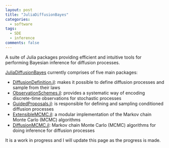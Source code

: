 ```yaml
---
layout: post
title: "JuliaDiffusionBayes"
categories:
  - software
tags:
  - SDE
  - inference
comments: false
---
```


A suite of Julia packages providing efficient and intuitive tools for performing Bayesian inference for diffusion processes.

[JuliaDiffusionBayes](https://github.com/JuliaDiffusionBayes) currently comprises of five main packages:
- [DiffusionDefinition.jl](https://github.com/JuliaDiffusionBayes/DiffusionDefinition.jl): makes it possible to define diffusion processes and sample from their laws
- [ObservationSchemes.jl](https://github.com/JuliaDiffusionBayes/ObservationSchemes.jl): provides a systematic way of encoding discrete-time observations for stochastic processes
- [GuidedProposals.jl](https://github.com/JuliaDiffusionBayes/GuidedProposals.jl): is responsible for defining and sampling conditioned diffusion processes
- [ExtensibleMCMC.jl](https://github.com/JuliaDiffusionBayes/ExtensibleMCMC.jl): a modular implementation of the Markov chain Monte Carlo (MCMC) algorithms
- [DiffusionMCMC.jl](https://github.com/JuliaDiffusionBayes/DiffusionMCMC.jl): Markov chain Monte Carlo (MCMC) algorithms for doing inference for diffusion processes

It is a work in progress and I will update this page as the progress is made.